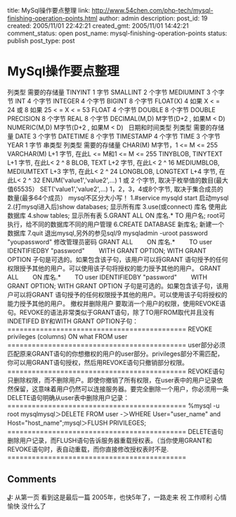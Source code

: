 title: MySql操作要点整理
link: http://www.54chen.com/php-tech/mysql-finishing-operation-points.html
author: admin
description: 
post_id: 19
created: 2005/11/01 22:42:21
created_gmt: 2005/11/01 14:42:21
comment_status: open
post_name: mysql-finishing-operation-points
status: publish
post_type: post

# MySql操作要点整理

列类型 需要的存储量 TINYINT 1 字节 SMALLINT 2 个字节 MEDIUMINT 3 个字节 INT 4 个字节 INTEGER 4 个字节 BIGINT 8 个字节 FLOAT(X) 4 如果 X < = 24 或 8 如果 25 < = X < = 53 FLOAT 4 个字节 DOUBLE 8 个字节 DOUBLE PRECISION 8 个字节 REAL 8 个字节 DECIMAL(M,D) M字节(D+2 , 如果M < D) NUMERIC(M,D) M字节(D+2 , 如果M < D)   日期和时间类型 列类型 需要的存储量 DATE 3 个字节 DATETIME 8 个字节 TIMESTAMP 4 个字节 TIME 3 个字节 YEAR 1 字节 串类型 列类型 需要的存储量 CHAR(M) M字节，1 <= M <= 255 VARCHAR(M) L+1 字节, 在此L <= M和1 <= M <= 255 TINYBLOB, TINYTEXT L+1 字节, 在此L< 2 ^ 8 BLOB, TEXT L+2 字节, 在此L< 2 ^ 16 MEDIUMBLOB, MEDIUMTEXT L+3 字节, 在此L< 2 ^ 24 LONGBLOB, LONGTEXT L+4 字节, 在此L< 2 ^ 32 ENUM('value1','value2',...) 1 或 2 个字节, 取决于枚举值的数目(最大值65535） SET('value1','value2',...) 1，2，3，4或8个字节, 取决于集合成员的数量(最多64个成员） mysql不区分大小写！ 1.#service mysqld start 启动mysql 2.(打mysql进入后)show databases; 显示所有库 3.use(或connect) 库名 使用此数据库 4.show tables; 显示所有表 5.GRANT ALL ON 库名.* TO 用户名; root可执行，给不同的数据库不同的用户管理 6.CREATE DATABASE 新库名; 新建一个数据库 7.quit 退出mysql,另外的参见sql/9 mysqladmin -uroot password "youpassword" 修改管理员密码 GRANT ALL 　　ON 库名.* 　　TO user IDENTIFIEDBY "password" 　　WITH GRANT OPTION; WITH GRANT OPTION 子句是可选的。如果包含该子句，该用户可以将GRANT 语句授予的任何权限授予其他的用户。可以使用该子句将授权的能力授予其他的用户。 GRANT ALL 　　ON 库名.* 　　TO user IDENTIFIEDBY "password" 　　WITH GRANT OPTION; WITH GRANT OPTION 子句是可选的。如果包含该子句，该用户可以将GRANT 语句授予的任何权限授予其他的用户。可以使用该子句将授权的能力授予其他的用户。 撤权并删除用户 要取消一个用户的权限，使用REVOKE语句。REVOKE的语法非常类似于GRANT语句，除了TO用FROM取代并且没有INDETIFED BY和WITH GRANT OPTION子句： ============================================ REVOKE privileges (columns) ON what FROM user ============================================ user部分必须匹配原来GRANT语句的你想撤权的用户的user部分。privileges部分不需匹配，你可以用GRANT语句授权，然后用REVOKE语句只撤销部分权限。 ============================================ REVOKE语句只删除权限，而不删除用户。即使你撤销了所有权限，在user表中的用户记录依然保留，这意味着用户仍然可以连接服务器。要完全删除一个用户，你必须用一条DELETE语句明确从user表中删除用户记录： ============================================ %mysql -u root mysqlmysql＞DELETE FROM user -＞WHERE User="user_name" and Host="host_name";mysql＞FLUSH PRIVILEGES;　 ============================================ DELETE语句删除用户记录，而FLUSH语句告诉服务器重载授权表。（当你使用GRANT和REVOKE语句时，表自动重载，而你直接修改授权表时不是. ============================================

## Comments

**[J](#12279 "2010-05-13 20:34:20"):** 从第一页 看到这是最后一篇 2005年，也快5年了，一路走来 祝 工作顺利 心情愉快 没什么了

